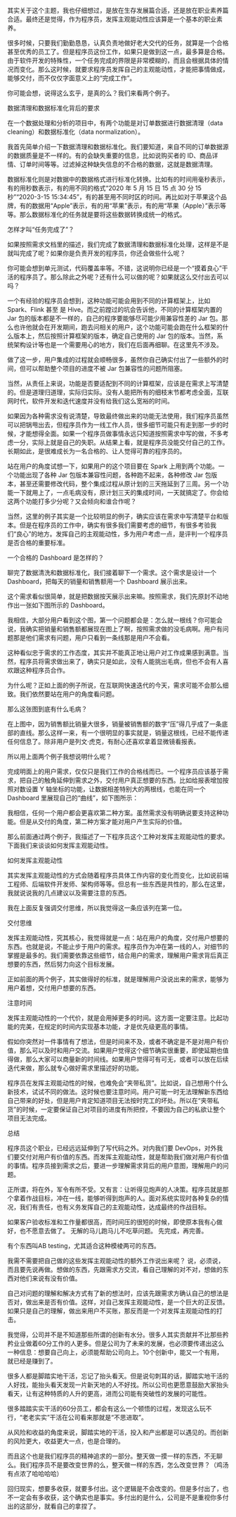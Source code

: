 其实关于这个主题，我也仔细想过，是放在生存发展篇合适，还是放在职业素养篇合适。最终还是觉得，作为程序员，发挥主观能动性应该算是一个基本的职业素养。

很多时候，只要我们勤勤恳恳，认真负责地做好老大交代的任务，就算是一个合格甚至优秀的员工了。但是程序员这份工作，如果只是做到这一点，最多算是合格。由于软件开发的特殊性，一个任务完成的界限是非常模糊的，而且会根据具体的情况而变化。那么这时候，就要求程序员发挥自己的主观能动性，才能把事情做成，能够交付，而不仅仅字面意义上的“完成工作”。

你可能会想，说得这么玄乎，是真的么？我们来看两个例子。

数据清理和数据标准化背后的要求

在一个数据处理和分析的项目中，有两个功能是对订单数据进行数据清理（data cleaning）和数据标准化（data normalization）。

我首先简单介绍一下数据清理和数据标准化。我们要知道，来自不同的订单数据源的数据质量是不一样的。有的会缺失重要的信息，比如说购买者的 ID、商品详情、订单时间等等。过滤掉这种缺失信息的不合格的数据，这就是数据清理。

数据标准化则是对数据中的数据格式进行标准化转换。比如有的时间用毫秒表示，有的用秒数表示，有的用不同的格式“2020 年 5 月 15 日 15 点 30 分 15 秒”“2020-3-15 15:34:45”，有的甚至用不同时区的时间。再比如对于苹果这个品牌，有的数据用“Apple”表示，有的用“苹果”表示，有的用“苹果（Apple）”表示等等。那么数据标准化的任务就是要将这些数据转换成统一的格式。

怎样才叫“任务完成了”？

如果按照需求文档里的描述，我们完成了数据清理和数据标准化处理，这样是不是就叫完成了呢？如果你是负责开发的程序员，你还会做些什么呢？

你可能会想到单元测试，代码覆盖率等。不错，这说明你已经是一个“摸着良心”干活的程序员了。那么除此之外呢？还有什么可以做的呢？如果就这么交付出去可以吗？

一个有经验的程序员会想到，这种功能可能会用到不同的计算框架上，比如 Spark、Flink 甚至 是 Hive。而之前蹚过的坑会告诉他，不同的计算框架内置的 Jar 包的版本都是不一样的，自己的程序要能够尽可能少用兼容性差的 Jar 包。那么也许他就会在开发期间，跑去问相关的用户，这个功能可能会跑在什么框架的什么版本上，然后按照计算框架的版本，确定自己使用的 Jar 包的版本。当然，系统架构设计等也是一个需要用心的地方，我们在后面再细聊。在这里先不涉及。

做了这一步，用户集成的过程就会顺畅很多，虽然你自己确实付出了一些额外的时间，但可以帮助整个项目的进度不被 Jar 包兼容性的问题所阻塞。

当然，从责任上来说，功能是否要适配到不同的计算框架，应该是在需求上写清楚的。但是道理归道理，实际归实际。没有人能把所有的细枝末节都考虑全面，互联网时代，软件开发和迭代速度并没有给我们这么宽裕的时间。

如果因为各种需求没有说清楚，导致最终做出来的功能无法使用，我们程序员虽然可以把锅甩出去，但程序员作为一线工作人员，很多细节可能只有走到那一步的时候，才能想得全面。如果一个程序员做事情永远只知道按照需求中写的做，不多考虑一分，实际上就是自己的失职。从结果上看，就是程序员没能交付自己的工作。长期如此，是很难成长为一名合格的、让人觉得可靠的程序员的。

站在用户的角度试想一下，如果用户的这个项目要在 Spark 上用到两个功能。一个功能出现了各种 Jar 包版本兼容性问题，各种跑不起来，各种修改 Jar 包版本，甚至还需要修改代码，整个集成过程从原计划的三天拖延到了三周。另一个功能一下就用上了，一点毛病没有，原计划三天的集成时间，一天就搞定了。你会给这两个功能打多少分呢？又会倾向和谁合作呢？

当然，这里的例子其实是一个比较明显的例子，确实应该在需求中写清楚平台和版本。但是在程序员的工作中，确实有很多我们需要考虑的细节，有很多考验我们“良心”的地方。发挥自己的主观能动性，多为用户考虑一点，是评判一个程序员是否合格的重要标准。

一个合格的 Dashboard 是怎样的？

聊完了数据清洗和数据标准化，我们接着聊下一个需求。这个需求是设计一个 Dashboard，把每天的销量和销售额用一个 Dashboard 展示出来。

这个需求看似很简单，就是把数据按天展示出来嘛。按照需求，我们先原封不动地作出一张如下图所示的 Dashboard。

我相信，大部分用户看到这个图，第一个问题都会是：怎么就一根线？你可能会说，我确实把销量和销售额都展现在图上了啊，按照需求做的没毛病啊。用户有问题那是他们需求有问题，用户只看到一条线那是用户不会看。

这种看似忠于需求的工作态度，其实并不能真正地让用户对工作成果感到满意。当然，程序员将需求做出来了，确实只是如此，没有人能挑出毛病，但也不会有人喜欢跟这种程序员合作。

为什么呢？正如上面的例子所说，在互联网快速迭代的今天，需求可能不会那么细致。我们依然要站在用户的角度看问题。

那么这张图到底有什么毛病？

在上图中，因为销售额比销量大很多，销量被销售额的数字“压”得几乎成了一条底部的直线。那么这样一来，有一个很明显的事实就是，销量这根线，已经不能传递任何信息了。除非用户是列文·虎克，有耐心还喜欢拿着显微镜看报表。

所以用上面两个例子我想说明什么呢？

完成明面上的用户需求，仅仅只是我们工作的合格线而已。一个程序员应该基于需求，把自己的触角延伸到需求之外，交付用户真正想要的东西。比如给报表增加按照对数设置 Y 轴坐标的功能，让数据相差特别大的两根线，也能在同一个 Dashboard 里展现自己的“曲线”，如下图所示：

我相信，任何一个用户都会更喜欢第二种方案。虽然需求没有明确说要支持这种功能。但是从交付的角度，第二种方案才能对用户产生实际的价值。

那么前面通过两个例子，我描述了一下程序员这个工种对发挥主观能动性的要求。下面我们来谈谈如何发挥主观能动性。

如何发挥主观能动性

其实发挥主观能动性的方式会随着程序员具体工作内容的变化而变化，比如说前端工程师、后端软件开发师、架构师等等。但总有一些东西是共性的，那么在这里，我就说说我的几点建议以及需要注意的东西。

我在上面反复强调交付思维，所以我觉得这一条应该列在第一位。

交付思维

发挥主观能动性，究其核心，我觉得就是一点：站在用户的角度，交付用户想要的东西。也就是说，不能止步于用户的需求。程序员作为冲在第一线的人，对细节的掌握是最多的。我们需要依靠这些细节，结合用户的需求，理解用户需求背后真正想要的东西，然后努力向这个目标发展。

正如前面的两个例子，其实做得好的标准，就是理解用户没说出来的需求，能够为用户着想，交付用户想要的东西。

注意时间

发挥主观能动性的一个代价，就是会用掉更多的时间。这方面一定要注意。比起功能的完美，在规定的时间内实现基本功能，才是优先级更高的事情。

假如你突然对一件事情有了想法，但是时间来不及，或者不确定是不是对用户有价值，那么可以及时和用户交流。如果用户觉得这个细节确实很重要，即使延期也值得做，那么大家可以商量新的时间线。如果用户觉得可有可无，或者可以放在后续迭代来做，那么就专心做好需求里描述好的功能。

程序员在发挥主观能动性的时候，也难免会“夹带私货”。比如说，自己想用个什么新技术，试试不同的做法。这时候也要注意时间。用户可能一时无法理解新东西给自己带来的好处，但是用户肯定知道项目无法按时完工的坏处。所以在“夹带私货”的时候，一定要保证自己对项目的进度有所把控，不要因为自己的私欲让整个项目无法完成。

总结

程序员这个职业，已经远远延伸到了写代码之外。对内我们要 DevOps，对外我们要交付对用户有价值的东西。而发挥主观能动性，就是帮助我们做对用户有价值的事情。程序员接到需求之后，要进一步理解需求背后的用户意图，理解用户的问题。

正所谓，将在外，军令有所不受。又有言：让听得见炮声的人决策。程序员就是那个拿着作战目标，冲在一线，能够听得到炮声的人。面对系统实现时各种复杂的情况，我们有责任，也有义务发挥自己的主观能动性，达成最终的作战目标。

如果客户验收标准和工作量都很高，而时间压的很短的时候，即使原本我有心做好，也不愿意去做了。
无解的马儿跑马儿不吃草问题。
先完成，再完善。

 有个东西叫AB testing，尤其适合这种模棱两可的东西。

我需不需要把自己做的这些发挥主观能动性的额外工作说出来呢？
说，必须说，而且要先说再做。想做的东西，先跟需求方交流，看自己理解的对不对，想做的东西对他们来说有没有价值。

自己对问题的理解和解决方式有了新的想法时，应该先跟需求方确认自己的想法是否对，做出来是否有价值。这样，对自己发挥主观能动性，是一个巨大的正反馈。如果只是自己的理解，做出来用户不买账，那反而是一个对发挥主观能动性的打击。

我觉得，公司并不是不知道那些所谓的创新有水分。很多人其实贡献并不比那些矜矜业业做着60分工作的人更多。但是公司为了未来的发展，也必须要传递出这么一种信息：想要自己向上，必须能帮助公司向上。10个创新中，能又一个有用，就已经是赚到了。

很多人都是脚踏实地干活，忘记了抬头看天。但是说句刺耳的话，脚踏实地干活的人好找，能抬头看天发现一片新天地的人不好找。所以公司也更愿意鼓励大家抬头看天，让有这种特质的人升的更高，进而公司能有突破性的发展的可能性。

很多踏踏实实干活的60分员工，都会有这么一个顿悟的过程，发现这么玩不行，“老老实实”干活在公司看来那就是“不思进取”。

从风险和收益的角度来说，脚踏实地的干活，投入和产出都是可以遇见的。而创新的风险更大，收益更大一点，也是合理的。

而且这个也是我们程序员的精神追求的一部分。整天做一摸一样的东西，不无聊么。我们程序员不是要改变世界的么，整天做一样的东西，怎么改变世界？（鸡汤有点浓了哈哈哈哈）

回归现实，想要多收获，就要多付出。这个逻辑是不会改变的。但是多付出了，也不一定会有多收获，这个确实也是事实。多付出的是什么，公司是不是重视你多付出的这部分，就看自己的拿捏了。
















